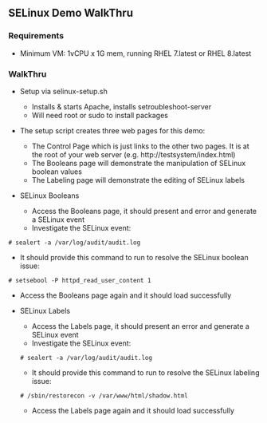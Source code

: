 ## SELinux Demo WalkThru

### Requirements
* Minimum VM: 1vCPU x 1G mem, running RHEL 7.latest or RHEL 8.latest

### WalkThru
* Setup via selinux-setup.sh
  * Installs & starts Apache, installs setroubleshoot-server
  * Will need root or sudo to install packages

* The setup script creates three web pages for this demo:
  * The Control Page which is just links to the other two pages.  It is at the root of your web server (e.g. http://testsystem/index.html)
  * The Booleans page will demonstrate the manipulation of SELinux boolean values
  * The Labeling page will demonstrate the editing of SELinux labels

* SELinux Booleans
  * Access the Booleans page, it should present and error and generate a SELinux event
  * Investigate the SELinux event:
```
# sealert -a /var/log/audit/audit.log
```
  * It should provide this command to run to resolve the SELinux boolean issue:
```
# setsebool -P httpd_read_user_content 1
```
  * Access the Booleans page again and it should load successfully

* SELinux Labels
  * Access the Labels page, it should present an error and generate a SELinux event
  * Investigate the SELinux event:
  ```
  # sealert -a /var/log/audit/audit.log
  ```
  * It should provide this command to run to resolve the SELinux labeling issue:
  ```
  # /sbin/restorecon -v /var/www/html/shadow.html
  ```
  * Access the Labels page again and it should load successfully
